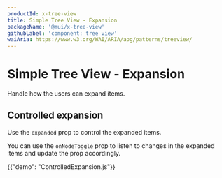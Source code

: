 ```yaml
---
productId: x-tree-view
title: Simple Tree View - Expansion
packageName: '@mui/x-tree-view'
githubLabel: 'component: tree view'
waiAria: https://www.w3.org/WAI/ARIA/apg/patterns/treeview/
---
```


# Simple Tree View - Expansion

<p class="description">Handle how the users can expand items.</p>

## Controlled expansion

Use the `expanded` prop to control the expanded items.

You can use the `onNodeToggle` prop to listen to changes in the expanded items and update the prop accordingly.

{{"demo": "ControlledExpansion.js"}}
